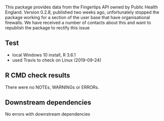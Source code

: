 This package provides data from the Fingertips API owned by Public Health England.
Version 0.2.8, published two weeks ago, unfortunately stopped the package working for a section of the user base that have organisational firewalls. We have received a number of contacts about this and want to republish the package to rectify this issue

## Test 

* local Windows 10 install, R 3.6.1
* used Travis to check on Linux (2019-09-24)

## R CMD check results

There were no NOTEs, WARNINGs or ERRORs.

## Downstream dependencies

No errors with downstream dependencies
